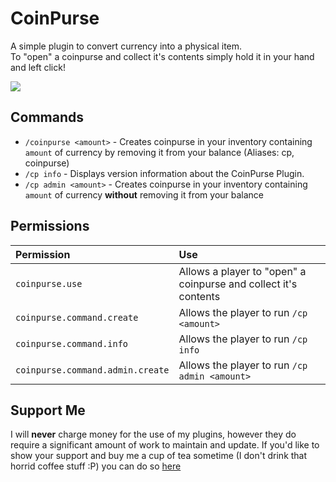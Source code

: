 # CoinPurse

A simple plugin to convert currency into a physical item.  
To "open" a coinpurse and collect it's contents simply hold it in your hand and left click!

<img src="https://i.imgur.com/lDLASYU.png">

## Commands

 * `/coinpurse <amount>` - Creates coinpurse in your inventory containing `amount` of currency by removing it from your balance (Aliases: cp, coinpurse) 
 * `/cp info` - Displays version information about the CoinPurse Plugin.
 * `/cp admin <amount>` - Creates coinpurse in your inventory containing `amount` of currency **without** removing it from your balance
 
## Permissions
 | Permission                      | Use                                                             |
 |:--------------------------------|:----------------------------------------------------------------|
 |`coinpurse.use`                  | Allows a player to "open" a coinpurse and collect it's contents |
 | `coinpurse.command.create`      | Allows the player to run `/cp <amount>`                         |
 |`coinpurse.command.info`         | Allows the player to run `/cp info`                             |
 | `coinpurse.command.admin.create`| Allows the player to run `/cp admin <amount>`                   |

## Support Me
I will **never** charge money for the use of my plugins, however they do require a significant amount of work to maintain and update. If you'd like to show your support and buy me a cup of tea sometime (I don't drink that horrid coffee stuff :P) you can do so [here](https://www.paypal.me/zerthick)
